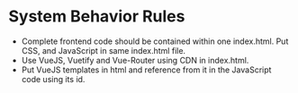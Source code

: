 # System Behavior Rules

- Complete frontend code should be contained within one index.html. Put CSS, and JavaScript in same index.html file.
- Use VueJS, Vuetify and Vue-Router using CDN in index.html.
- Put VueJS templates in html and reference from it in the JavaScript code using its id.